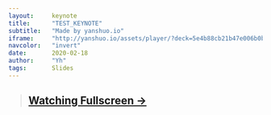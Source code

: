 ```yaml
---
layout:     keynote
title:      "TEST_KEYNOTE"
subtitle:   "Made by yanshuo.io"
iframe:     "http://yanshuo.io/assets/player/?deck=5e4b88cb21b47e006b0be6b3"
navcolor:   "invert"
date:       2020-02-18
author:     "Yh"
tags:       Slides
---
```


>## [Watching Fullscreen → ](http://yanshuo.io/assets/player/?deck=5e4b88cb21b47e006b0be6b3)